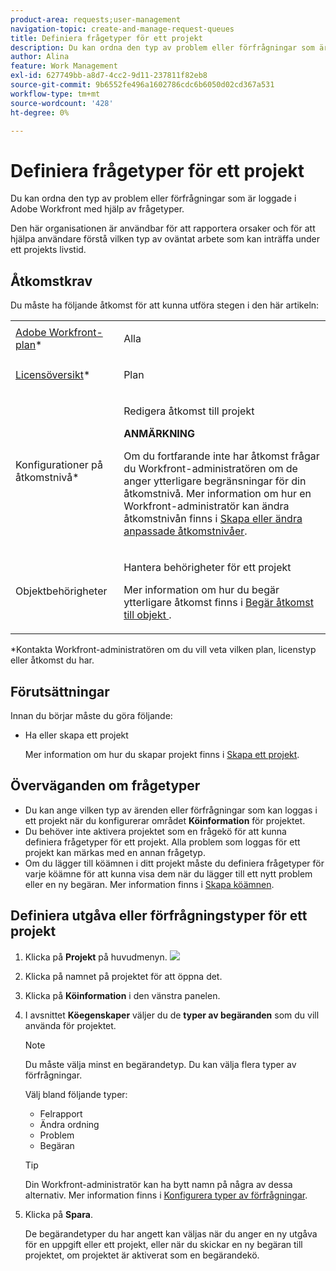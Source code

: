```yaml
---
product-area: requests;user-management
navigation-topic: create-and-manage-request-queues
title: Definiera frågetyper för ett projekt
description: Du kan ordna den typ av problem eller förfrågningar som är loggade i Adobe Workfront med hjälp av frågetyper.
author: Alina
feature: Work Management
exl-id: 627749bb-a8d7-4cc2-9d11-237811f82eb8
source-git-commit: 9b6552fe496a1602786cdc6b6050d02cd367a531
workflow-type: tm+mt
source-wordcount: '428'
ht-degree: 0%

---
```


# Definiera frågetyper för ett projekt

Du kan ordna den typ av problem eller förfrågningar som är loggade i Adobe Workfront med hjälp av frågetyper.

Den här organisationen är användbar för att rapportera orsaker och för att hjälpa användare förstå vilken typ av oväntat arbete som kan inträffa under ett projekts livstid.

## Åtkomstkrav

Du måste ha följande åtkomst för att kunna utföra stegen i den här artikeln:

<table style="table-layout:auto"> 
 <col> 
 <col> 
 <tbody> 
  <tr> 
   <td role="rowheader"><a href="https://www.workfront.com/plans" target="_blank">Adobe Workfront-plan</a>*</td> 
   <td> <p>Alla</p> </td> 
  </tr> 
  <tr> 
   <td role="rowheader"><a href="../../../administration-and-setup/add-users/access-levels-and-object-permissions/wf-licenses.md">Licensöversikt</a>*</td> 
   <td> <p>Plan </p> </td> 
  </tr> 
  <tr> 
   <td role="rowheader">Konfigurationer på åtkomstnivå*</td> 
   <td> <p>Redigera åtkomst till projekt</p> <p><b>ANMÄRKNING</b>

Om du fortfarande inte har åtkomst frågar du Workfront-administratören om de anger ytterligare begränsningar för din åtkomstnivå. Mer information om hur en Workfront-administratör kan ändra åtkomstnivån finns i <a href="../../../administration-and-setup/add-users/configure-and-grant-access/create-modify-access-levels.md" class="MCXref xref">Skapa eller ändra anpassade åtkomstnivåer</a>.</p> </td>
</tr> 
  <tr> 
   <td role="rowheader">Objektbehörigheter</td> 
   <td> <p>Hantera behörigheter för ett projekt</p> <p>Mer information om hur du begär ytterligare åtkomst finns i <a href="../../../workfront-basics/grant-and-request-access-to-objects/request-access.md" class="MCXref xref">Begär åtkomst till objekt </a>.</p> </td> 
  </tr> 
 </tbody> 
</table>

&#42;Kontakta Workfront-administratören om du vill veta vilken plan, licenstyp eller åtkomst du har.

## Förutsättningar

Innan du börjar måste du göra följande:

* Ha eller skapa ett projekt

  Mer information om hur du skapar projekt finns i [Skapa ett projekt](../../../manage-work/projects/create-projects/create-project.md).

## Överväganden om frågetyper

* Du kan ange vilken typ av ärenden eller förfrågningar som kan loggas i ett projekt när du konfigurerar området **Köinformation** för projektet.
* Du behöver inte aktivera projektet som en frågekö för att kunna definiera frågetyper för ett projekt. Alla problem som loggas för ett projekt kan märkas med en annan frågetyp.
* Om du lägger till köämnen i ditt projekt måste du definiera frågetyper för varje köämne för att kunna visa dem när du lägger till ett nytt problem eller en ny begäran. Mer information finns i [Skapa köämnen](../../../manage-work/requests/create-and-manage-request-queues/create-queue-topics.md).

## Definiera utgåva eller förfrågningstyper för ett projekt

1. Klicka på **Projekt** på huvudmenyn. ![](assets/main-menu-icon.png)

1. Klicka på namnet på projektet för att öppna det.
1. Klicka på **Köinformation** i den vänstra panelen.
1. I avsnittet **Köegenskaper** väljer du de **typer av begäranden** som du vill använda för projektet.

   >[!NOTE]
   >
   >Du måste välja minst en begärandetyp. Du kan välja flera typer av förfrågningar.

   Välj bland följande typer:

   * Felrapport
   * Ändra ordning
   * Problem
   * Begäran

   >[!TIP]
   >
   >Din Workfront-administratör kan ha bytt namn på några av dessa alternativ. Mer information finns i [Konfigurera typer av förfrågningar](../../../administration-and-setup/set-up-workfront/configure-system-defaults/configure-request-types.md).

1. Klicka på **Spara**.

   De begärandetyper du har angett kan väljas när du anger en ny utgåva för en uppgift eller ett projekt, eller när du skickar en ny begäran till projektet, om projektet är aktiverat som en begärandekö.

